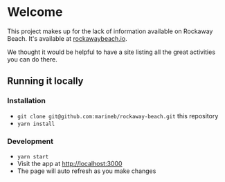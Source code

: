 # Welcome

This project makes up for the lack of information available on Rockaway Beach. It's available at [rockawaybeach.io](https://rockawaybeach.io).

We thought it would be helpful to have a site listing all the great activities you can do there.


## Running it locally

### Installation

* `git clone git@github.com:marineb/rockaway-beach.git` this repository
* `yarn install`

### Development

* `yarn start`
* Visit the app at [http://localhost:3000](http://localhost:3000)
* The page will auto refresh as you make changes
